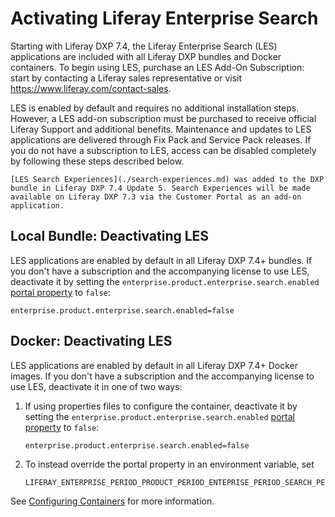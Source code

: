 # Activating Liferay Enterprise Search

Starting with Liferay DXP 7.4, the Liferay Enterprise Search (LES) applications are included with all Liferay DXP bundles and Docker containers. To begin using LES, purchase an LES Add-On Subscription: start by contacting a Liferay sales representative or visit <https://www.liferay.com/contact-sales>.

LES is enabled by default and requires no additional installation steps. However, a LES add-on subscription must be purchased to receive official Liferay Support and additional benefits. Maintenance and updates to LES applications are delivered through Fix Pack and Service Pack releases. If you do not have a subscription to LES, access can be disabled completely by following these steps described below.

```{note}
[LES Search Experiences](./search-experiences.md) was added to the DXP bundle in Liferay DXP 7.4 Update 5. Search Experiences will be made available on Liferay DXP 7.3 via the Customer Portal as an add-on application.
```

## Local Bundle: Deactivating LES

LES applications are enabled by default in all Liferay DXP 7.4+ bundles. If you don't have a subscription and the accompanying license to use LES, deactivate it by setting the `enterprise.product.enterprise.search.enabled` [portal property](../../installation-and-upgrades/reference/portal-properties.md) to `false`:

```properties
enterprise.product.enterprise.search.enabled=false
```

## Docker: Deactivating LES

LES applications are enabled by default in all Liferay DXP 7.4+ Docker images. If you don't have a subscription and the accompanying license to use LES, deactivate it in one of two ways:

1. If using properties files to configure the container, deactivate it by setting the `enterprise.product.enterprise.search.enabled` [portal property](../../installation-and-upgrades/reference/portal-properties.md) to `false`:

    ```properties
    enterprise.product.enterprise.search.enabled=false
    ```

1. To instead override the portal property in an environment variable, set 

    ```properties
    LIFERAY_ENTERPRISE_PERIOD_PRODUCT_PERIOD_ENTEPRISE_PERIOD_SEARCH_PERIOD_ENABLED=false
    ```

See [Configuring Containers](../../installation-and-upgrades/installing-liferay/using-liferay-docker-images/configuring-containers.md) for more information.
